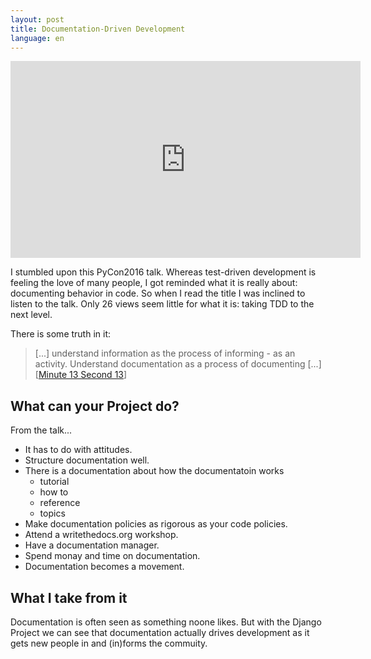```yaml
---
layout: post
title: Documentation-Driven Development
language: en
---
```


<iframe width="560" height="315" src="https://www.youtube.com/embed/x5rGUqRWlK8" frameborder="0" allowfullscreen></iframe>

I stumbled upon this PyCon2016 talk. Whereas test-driven development is feeling the love of many people, I got reminded what it is really about: documenting behavior in code. So when I read the title I was inclined to listen to the talk. Only 26 views seem little for what it is: taking TDD to the next level.

There is some truth in it:

> [...] understand information as the process of informing - as an activity. Understand documentation as a process of documenting [...] [[Minute 13 Second 13](https://youtu.be/x5rGUqRWlK8?t=13m13s)] 

What can your Project do?
-------------------------

From the talk...

- It has to do with attitudes.
- Structure documentation well. 
- There is a documentation about how the documentatoin works
  - tutorial
  - how to
  - reference
  - topics
- Make documentation policies as rigorous as your code policies.
- Attend a writethedocs.org workshop.
- Have a documentation manager.
- Spend monay and time on documentation.
- Documentation becomes a movement.

What I take from it
-------------------

Documentation is often seen as something noone likes. But with the Django Project we can see that documentation actually drives development as it gets new people in and (in)forms the commuity.
